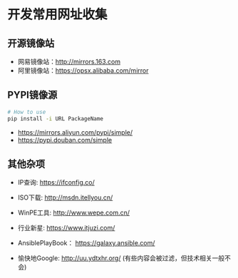 # 开发常用网址收集

## 开源镜像站

- 网易镜像站：http://mirrors.163.com
- 阿里镜像站：https://opsx.alibaba.com/mirror

## PYPI镜像源

```bash
# How to use
pip install -i URL PackageName
```

- https://mirrors.aliyun.com/pypi/simple/
- https://pypi.douban.com/simple

## 其他杂项

- IP查询: https://ifconfig.co/

- ISO下载: http://msdn.itellyou.cn/
- WinPE工具: http://www.wepe.com.cn/
- 行业新星: https://www.itjuzi.com/
- AnsiblePlayBook： https://galaxy.ansible.com/
- 愉快地Google: http://uu.ydtxhr.org/ (有些内容会被过滤，但技术相关一般不会)

